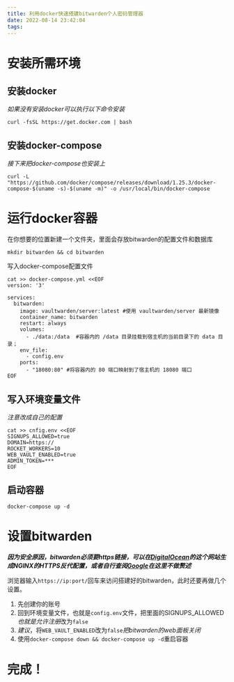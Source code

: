 ```yaml
---
title: 利用docker快速搭建bitwarden个人密码管理器
date: 2022-08-14 23:42:04
tags:
---
```

# 安装所需环境
## 安装docker
*如果没有安装docker可以执行以下命令安装*
```shell
curl -fsSL https://get.docker.com | bash
```
## 安装docker-compose
*接下来把docker-compose也安装上*
```shell
curl -L "https://github.com/docker/compose/releases/download/1.25.3/docker-compose-$(uname -s)-$(uname -m)" -o /usr/local/bin/docker-compose
```
# 运行docker容器
在你想要的位置新建一个文件夹，里面会存放bitwarden的配置文件和数据库
```shell
mkdir bitwarden && cd bitwarden
```
写入docker-compose配置文件
```docker
cat >> docker-compose.yml <<EOF
version: '3'

services:
  bitwarden:
    image: vaultwarden/server:latest #使用 vaultwarden/server 最新镜像
    container_name: bitwarden
    restart: always
    volumes:
      - ./data:/data  #容器内的 /data 目录挂载到宿主机的当前目录下的 data 目录；
    env_file:
      - config.env
    ports:
      - "18080:80" #将容器内的 80 端口映射到了宿主机的 18080 端口
EOF
```
## 写入环境变量文件
*注意改成自己的配置*
```env
cat >> cnfig.env <<EOF
SIGNUPS_ALLOWED=true
DOMAIN=https://
ROCKET_WORKERS=10
WEB_VAULT_ENABLED=true
ADMIN_TOKEN=***
EOF
```

## 启动容器
```docker-compose up -d```

# 设置bitwarden
***因为安全原因，bitwarden必须要https链接，可以在[DigitalOcean](https://www.digitalocean.com/community/tools/nginx?global.app.lang=zhCN)的这个网站生成NGINX的HTTPS反代配置，或者自行查阅[Google](https://www.google.com/)在这里不做赘述***

浏览器输入`https://ip:port/`回车来访问搭建好的bitwarden，此时还要再做几个设置。
1. 先创建你的账号
2. 回到环境变量文件，也就是`config.env`文件，把里面的SIGNUPS_ALLOWED*也就是允许注册*改为`false`
3. *建议*，将`WEB_VAULT_ENABLED`改为`false`*把bitwarden的web面板关闭*
4. 使用```docker-compose down && docker-compose up -d```重启容器

# 完成！
